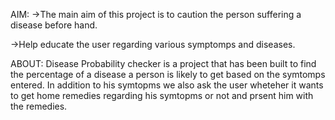 AIM:
->The main aim of this project is to caution the person suffering a disease before hand.


->Help  educate the user regarding various symptomps and diseases.


ABOUT:
Disease Probability checker is a project that has been built to find the percentage of a disease a person is likely to get based on the symtomps entered.
In addition to his symtopms we also ask the user wheteher it wants to get home remedies regarding his symtopms or not and prsent him with the remedies.

